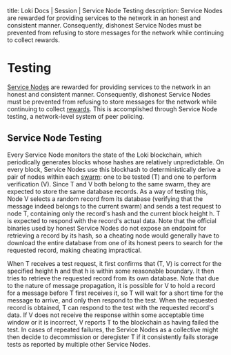 title: Loki Docs | Session | Service Node Testing
description: Service Nodes are rewarded for providing services to the network in an honest and consistent manner. Consequently, dishonest Service Nodes must be prevented from refusing to store messages for the network while continuing to collect rewards.

# Testing

[Service Nodes](../../../ServiceNodes/SNOverview/) are rewarded for providing services to the network in an honest and consistent manner. Consequently, dishonest Service Nodes must be prevented from refusing to store messages for the network while continuing to collect [rewards](../../../Advanced/Cryptoeconomics/#block-rewards). This is accomplished through Service Node testing, a network-level system of peer policing.

## Service Node Testing 

Every Service Node monitors the state of the Loki blockchain, which periodically generates blocks whose hashes are relatively unpredictable. On every block, Service Nodes use this blockhash to deterministically derive a pair of nodes within each [swarm](../../../Advanced/SwarmFlagging/): one to be tested (T) and one to perform verification (V). Since T and V both belong to the same swarm, they are expected to store the same database records. As a way of testing this, Node V selects a random record from its database (verifying that the message indeed belongs to the current swarm) and sends a test request to node T, containing only the record's hash and the current block height h. T is expected to respond with the record's actual data. Note that the official binaries used by honest Service Nodes do not expose an endpoint for retrieving a record by its hash, so a cheating node would generally have to download the entire database from one of its honest peers to search for the requested record, making cheating impractical.

When T receives a test request, it first confirms that (T, V) is correct for the specified height h and that h is within some reasonable boundary. It then tries to retrieve the requested record from its own database. Note that due to the nature of message propagation, it is possible for V to hold a record for a message before T first receives it, so T will wait for a short time for the message to arrive, and only then respond to the test. When the requested record is obtained, T can respond to the test with the requested record's data. If V does not receive the response within some acceptable time window or it is incorrect, V reports T to the blockchain as having failed the test. In cases of repeated failures, the Service Nodes as a collective might then decide to decommission or deregister T if it consistently fails storage tests as reported by multiple other Service Nodes.
